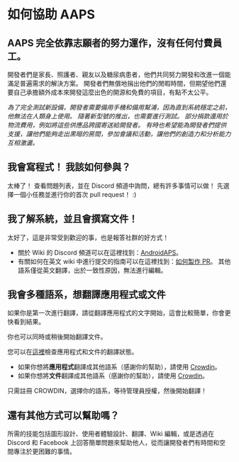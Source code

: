 # 如何協助 AAPS

## AAPS 完全依靠志願者的努力運作，沒有任何付費員工。

開發者們是家長、照護者、親友以及糖尿病患者，他們共同努力開發和改進一個能滿足普遍需求的解決方案。 開發者們無償地捐出他們的閒暇時間，但期望他們還要自己承擔額外成本來開發這麼出色的開源和免費的項目，有點不太公平。

*為了完全測試新設備，開發者需要備用手機和備用幫浦，因為直到系統穩定之前，他無法在人類身上使用。 隨著新型號的推出，也需要進行測試。 部分捐款還用於物流費用，例如將這些供應品跨國寄送給開發者。 有時也希望能為開發者們提供支援，讓他們能夠走出黑暗的房間，參加會議和活動，讓他們的創造力和分析能力互相激盪。*

## 我會寫程式！ 我該如何參與？

太棒了！ 查看問題列表，並在 Discord 頻道中詢問，總有許多事情可以做！ 先選擇一個小任務並進行你的首次 pull request！ :)

## 我了解系統，並且會撰寫文件！

太好了，這是非常受到歡迎的事，也是報答社群的好方式！

* 關於 Wiki 的 Discord 頻道可以在這裡找到：[AndroidAPS](https://discord.gg/4fQUWHZ4Mw)。 
* 有關如何在英文 wiki 中進行提交的指南可以在這裡找到：[如何製作 PR](../SupportingAaps/HowToEditTheDocs.md)。 其他語系僅從英文翻譯，出於一致性原因，無法進行編輯。

## 我會多種語系，想翻譯應用程式或文件

如果你是第一次進行翻譯，請從翻譯應用程式的文字開始，這會比較簡單，你會更快看到結果。

你也可以同時或稍後開始翻譯文件。

您可以在[這裡](StateOfTranslations)檢查應用程式和文件的翻譯狀態。

* 如果你想將**應用程式**翻譯成其他語系（感謝你的幫助），請使用 [Crowdin](https://crowdin.com/project/androidaps)。
* 如果你想將**文件**翻譯成其他語系（感謝你的幫助），請使用 [Crowdin](https://crowdin.com/project/androidapsdocs)。 

只需註冊 CROWDIN，選擇你的語系，等待管理員授權，然後開始翻譯！

## 還有其他方式可以幫助嗎？

所需的技能包括圖形設計、使用者體驗設計、翻譯、Wiki 編輯，或是透過在 Discord 和 Facebook 上回答簡單問題來幫助他人，從而讓開發者們有時間和空間專注於更困難的事情。